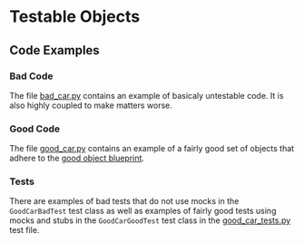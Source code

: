 Testable Objects
================

Code Examples
-------------

### Bad Code

The file [bad_car.py](../testable_objects/bad_car.py) contains an example of basicaly untestable code. It is also
highly coupled to make matters worse.

### Good Code

The file [good_car.py](../testable_objects/good_car.py) contains an example of a fairly good set of objects
that adhere to the [good object blueprint](blueprint-to-a-good-object.md).

### Tests

There are examples of bad tests that do not use mocks in the ```GoodCarBadTest``` test class as well as
examples of fairly good tests using mocks and stubs in the ```GoodCarGoodTest``` test class in the
[good_car_tests.py](../tests/good_car_tests.py) test file.